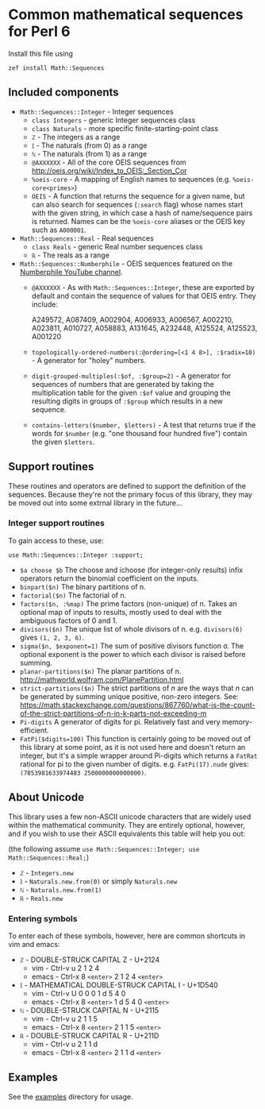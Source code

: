 # Common mathematical sequences for Perl 6

Install this file using

	zef install Math::Sequences
	

## Included components

* `Math::Sequences::Integer` - Integer sequences
  * `class Integers` - generic Integer sequences class
  * `class Naturals` - more specific finite-starting-point class
  * `ℤ` - The integers as a range
  * `𝕀` - The naturals (from 0) as a range
  * `ℕ` - The naturals (from 1) as a range
  * `@AXXXXXX` - All of the core OEIS sequences from
    http://oeis.org/wiki/Index_to_OEIS:_Section_Cor
  * `%oeis-core` - A mapping of English names to sequences (e.g. `%oeis-core<primes>`)
  * `OEIS` - A function that returns the sequence for a given name, but
    can also search for sequences (`:search` flag) whose names start with the given
    string, in which case a hash of name/sequence pairs is returned. Names can be the
    `%oeis-core` aliases or the OEIS key such as `A000001`.
* `Math::Sequences::Real` - Real sequences
  * `class Reals` - generic Real number sequences class
  * `ℝ` - The reals as a range
* `Math::Sequences::Numberphile` - OEIS sequences featured on the
  [Numberphile YouTube channel](http://youtube.com/numberphile).
  * `@AXXXXXX` - As with `Math::Sequences::Integer`, these are exported by
    default and contain the sequence of values for that OEIS entry.
    They include:

    A249572, A087409, A002904, A006933, A006567, A002210, A023811, A010727, A058883,
    A131645, A232448, A125524, A125523, A001220
  * `topologically-ordered-numbers(:@ordering=[<1 4 8>], :$radix=10)` - A generator
    for "holey" numbers.
  * `digit-grouped-multiples(:$of, :$group=2)` - A generator for sequences of numbers
    that are generated by taking the multiplication table for the given `:$of` value
    and grouping the resulting digits in groups of `:$group` which results in a new
    sequence.
  * `contains-letters($number, $letters)` - A test that returns true if the words
    for `$number` (e.g. "one thousand four hundred five") contain the given `$letters`.

## Support routines

These routines and operators are defined to support the definition
of the sequences. Because they're not the primary focus of this
library, they may be moved out into some extrnal library in the
future...

### Integer support routines

To gain access to these, use:

    use Math::Sequences::Integer :support;

* `$a choose $b`
  The choose and ichoose (for integer-only results) infix operators
  return the binomial coefficient on the inputs.
* `binpart($n)`
  The binary partitions of n.
* `factorial($n)`
  The factorial of n.
* `factors($n, :%map)`
  The prime factors (non-unique) of n. Takes an optional map of
  inputs to results, mostly used to deal with the ambiguous factors
  of 0 and 1.
* `divisors($n)`
  The unique list of whole divisors of n. e.g. `divisors(6)` gives
  `(1, 2, 3, 6)`.
* `sigma($n, $exponent=1)`
  The sum of positive divisors function σ. The optional exponent is
  the power to which each divisor is raised before summing.
* `planar-partitions($n)`
  The planar partitions of n. http://mathworld.wolfram.com/PlanePartition.html
* `strict-partitions($n)`
  The strict partitions of _n_ are the ways that _n_ can be generated by
  summing unique positive, non-zero integers. See:
  https://math.stackexchange.com/questions/867760/what-is-the-count-of-the-strict-partitions-of-n-in-k-parts-not-exceeding-m
* `Pi-digits`
  A generator of digits for pi. Relatively fast and very memory-efficient.
* `FatPi($digits=100)`
  This function is certainly going to be moved out of this library at some
  point, as it is not used here and doesn't return an integer, but it's
  a simple wrapper around Pi-digits which returns a `FatRat` rational
  for pi to the given number of digits. e.g. `FatPi(17).nude` gives:
  `(7853981633974483 2500000000000000)`.

## About Unicode

This library uses a few non-ASCII unicode characters that are widely used
within the mathematical community. They are entirely optional, however, and
if you wish to use their ASCII equivalents this table will help you out:

(the following assume `use Math::Sequences::Integer; use Math::Sequences::Real;`)

* `ℤ` - `Integers.new`
* `𝕀` - `Naturals.new.from(0)` or simply `Naturals.new`
* `ℕ` - `Naturals.new.from(1)`
* `ℝ` - `Reals.new`

### Entering symbols

To enter each of these symbols, however, here are common shortcuts in vim and emacs:

* `ℤ` - DOUBLE-STRUCK CAPITAL Z - U+2124
  * vim - Ctrl-v u 2 1 2 4
  * emacs - Ctrl-x 8 `<enter>` 2 1 2 4 `<enter>`
* `𝕀` - MATHEMATICAL DOUBLE-STRUCK CAPITAL I - U+1D540
  * vim - Ctrl-v U 0 0 0 1 d 5 4 0
  * emacs - Ctrl-x 8 `<enter>` 1 d 5 4 0 `<enter>`
* `ℕ` - DOUBLE-STRUCK CAPITAL N - U+2115
  * vim - Ctrl-v u 2 1 1 5
  * emacs - Ctrl-x 8 `<enter>` 2 1 1 5 `<enter>`
* `ℝ` - DOUBLE-STRUCK CAPITAL R - U+211D
  * vim - Ctrl-v u 2 1 1 d
  * emacs - Ctrl-x 8 `<enter>` 2 1 1 d `<enter>`

## Examples

See the [examples](./examples) directory for usage.

